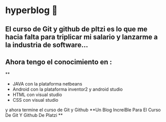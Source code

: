 # hyperblog 💚


##  El curso de Git y github de pltzi es lo que me hacia falta para triplicar mi salario y lanzarme a la industria de software...
 
##   Ahora tengo el conocimiento en :
**  
-   JAVA con la plataforma netbeans
-   Android  con la plataforma inventor2 y android studio
-   HTML con visual studio 
-   CSS con visual studio
  
  y ahora termine el curso de Git y Github
  **Un Blog IncreíBle Para El Curso De Git Y Github De Platzi
**